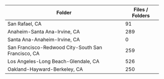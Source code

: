 | Folder                                             |   Files / Folders |
|----------------------------------------------------|-------------------|
| San Rafael, CA                                     |                91 |
| Anaheim-Santa Ana-Irvine, CA                       |               289 |
| Santa Ana-Anaheim-Irvine, CA                       |                 0 |
| San Francisco-Redwood City-South San Francisco, CA |               259 |
| Los Angeles-Long Beach-Glendale, CA                |               526 |
| Oakland-Hayward-Berkeley, CA                       |               250 |